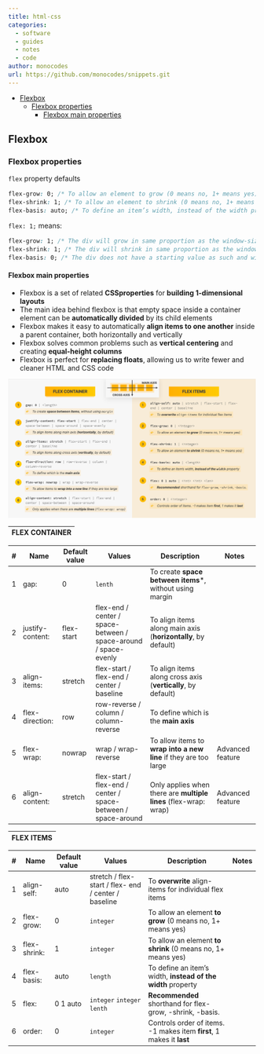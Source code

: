 ```yaml
---
title: html-css
categories:
  - software
  - guides
  - notes
  - code
author: monocodes
url: https://github.com/monocodes/snippets.git
---
```


- [Flexbox](#flexbox)
  - [Flexbox properties](#flexbox-properties)
    - [Flexbox main properties](#flexbox-main-properties)

## Flexbox

### Flexbox properties

`flex` property defaults

```css
flex-grow: 0; /* To allow an element to grow (0 means no, 1+ means yes) */
flex-shrink: 1; /* To allow an element to shrink (0 means no, 1+ means yes) */
flex-basis: auto; /* To define an item’s width, instead of the width property */
```

`flex: 1;` means:

```css
flex-grow: 1; /* The div will grow in same proportion as the window-size */
flex-shrink: 1; /* The div will shrink in same proportion as the window-size */
flex-basis: 0; /* The div does not have a starting value as such and will take up screen as per the screen size available for e.g:- if 3 divs are in the wrapper then each div will take 33%. */
```

#### Flexbox main properties

- Flexbox is a set of related **CSSproperties** for **building 1-dimensional layouts**
- The main idea behind flexbox is that empty space inside a container element can be **automatically divided** by its child elements
- Flexbox makes it easy to automatically **align items to one another** inside a parent container, both horizontally and vertically
- Flexbox solves common problems such as **vertical centering** and creating **equal-height columns**
- Flexbox is perfect for **replacing floats**, allowing us to write fewer and cleaner HTML and CSS code

![flexbox](./html-css.assets/SCR-20230920-pvsz.png)

| FLEX CONTAINER |
| :------------: |

| #    | Name             | Default value | Values                                                       | Description                                                  | Notes            |
| ---- | ---------------- | ------------- | ------------------------------------------------------------ | ------------------------------------------------------------ | ---------------- |
| 1    | gap:             | 0             | `lenth`                                                      | To create **space between items***, without using margin     |                  |
| 2    | justify-content: | flex-start    | flex-end / center / space-between / space-around / space-evenly | To align items along main axis (**horizontally**, by default) |                  |
| 3    | align-items:     | stretch       | flex-start / flex-end / center / baseline                    | To align items along cross axis (**vertically**, by default) |                  |
| 4    | flex-direction:  | row           | row-reverse / column / column-reverse                        | To define which is the **main axis**                         |                  |
| 5    | flex-wrap:       | nowrap        | wrap / wrap-reverse                                          | To allow items to **wrap into a new line** if they are too large | Advanced feature |
| 6    | align-content:   | stretch       | flex-start / flex-end / center / space-between / space-around | Only applies when there are **multiple lines** (flex-wrap: wrap) | Advanced feature |

| FLEX ITEMS |
| :--------: |

| #    | Name         | Default value | Values                                               | Description                                                  | Notes |
| ---- | ------------ | ------------- | ---------------------------------------------------- | ------------------------------------------------------------ | ----- |
| 1    | align-self:  | auto          | stretch / flex-start / flex- end / center / baseline | To **overwrite** align-items for individual flex items       |       |
| 2    | flex-grow:   | 0             | `integer`                                            | To allow an element **to grow** (0 means no, 1+ means yes)   |       |
| 3    | flex-shrink: | 1             | `integer`                                            | To allow an element **to shrink** (0 means no, 1+ means yes) |       |
| 4    | flex-basis:  | auto          | `length`                                             | To define an item’s width, **instead of the width** property |       |
| 5    | flex:        | 0 1 auto      | `integer` `integer` `lenth`                          | **Recommended** shorthand for flex-grow, -shrink, -basis.    |       |
| 6    | order:       | 0             | `integer`                                            | Controls order of items. -1 makes item **first**, 1 makes it **last** |       |
